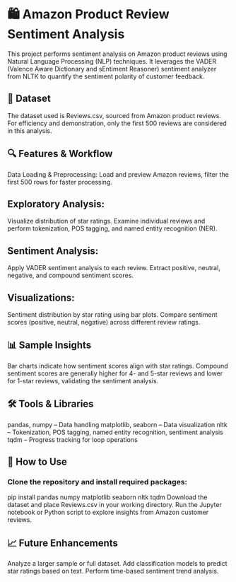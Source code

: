 # 🛍️ Amazon Product Review Sentiment Analysis

This project performs sentiment analysis on Amazon product reviews using Natural Language Processing (NLP) techniques. It leverages the VADER (Valence Aware Dictionary and sEntiment Reasoner) sentiment analyzer from NLTK to quantify the sentiment polarity of customer feedback.

## 📁 Dataset
The dataset used is Reviews.csv, sourced from Amazon product reviews.
For efficiency and demonstration, only the first 500 reviews are considered in this analysis.

## 🔍 Features & Workflow
Data Loading & Preprocessing: Load and preview Amazon reviews, filter the first 500 rows for faster processing.

## Exploratory Analysis:
Visualize distribution of star ratings.
Examine individual reviews and perform tokenization, POS tagging, and named entity recognition (NER).

## Sentiment Analysis:
Apply VADER sentiment analysis to each review.
Extract positive, neutral, negative, and compound sentiment scores.

## Visualizations:
Sentiment distribution by star rating using bar plots.
Compare sentiment scores (positive, neutral, negative) across different review ratings.

## 📊 Sample Insights
Bar charts indicate how sentiment scores align with star ratings.
Compound sentiment scores are generally higher for 4- and 5-star reviews and lower for 1-star reviews, validating the sentiment analysis.

## 🛠️ Tools & Libraries
pandas, numpy – Data handling
matplotlib, seaborn – Data visualization
nltk – Tokenization, POS tagging, named entity recognition, sentiment analysis
tqdm – Progress tracking for loop operations

## 📌 How to Use
### Clone the repository and install required packages:
pip install pandas numpy matplotlib seaborn nltk tqdm
Download the dataset and place Reviews.csv in your working directory.
Run the Jupyter notebook or Python script to explore insights from Amazon customer reviews.

## 📈 Future Enhancements
Analyze a larger sample or full dataset.
Add classification models to predict star ratings based on text.
Perform time-based sentiment trend analysis.
